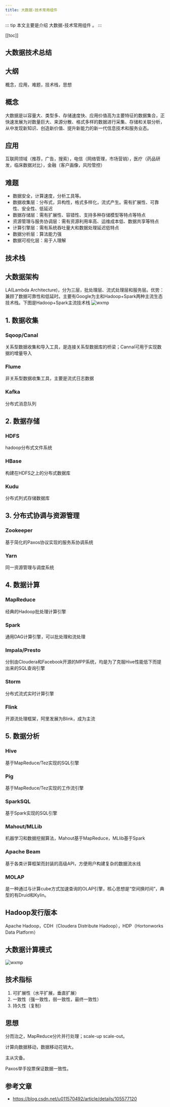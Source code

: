 ```yaml
---
title: 大数据-技术常用组件
---
```


::: tip
本文主要是介绍 大数据-技术常用组件 。
:::

[[toc]]

## 大数据技术总结


## 大纲

概念，应用，难题，技术栈，思想

## 概念

大数据是以容量大、类型多、存储速度快、应用价值高为主要特征的数据集合，正快速发展为对数量巨大、来源分散、格式多样的数据进行采集、存储和关联分析，从中发现新知识、创造新价值、提升新能力的新一代信息技术和服务业态。

## 应用

互联网领域（推荐，广告，搜索），电信（网络管理，市场营销），医疗（药品研发，临床数据对比），金融（客户画像，风险管控）

## 难题

- 数据安全，计算速度，分析工具等。
- 数据收集层：分布式，异构性，格式多样化，流式产生。需有扩展性、可靠性、安全性、低延迟
- 数据存储层：需有扩展性、容错性、支持多种存储模型等特点等特点
- 资源管理与服务协调层：需有资源利用率高、运维成本低、数据共享等特点
- 计算引擎层：需有系统吞吐量大和数据处理延迟低特点
- 数据分析层：算法能力强
- 数据可视化层：易于人理解

## 技术栈

## 大数据架构

LA(Lambda Architecture)，分为三层，批处理层、流式处理层和服务层。优势：兼顾了数据可靠性和低延时。主要有Google为主和Hadoop+Spark两种主流生态技术栈。下图是Hadoop+Spark主流技术栈
<img class= "zoom-custom-imgs" :src="$withBase('/assets/img/bigdata/techintro/tech2-1.png')" alt="wxmp">

## 1. 数据收集

### Sqoop/Canal

关系型数据收集和导入工具，是连接关系型数据库的桥梁；Cannal可用于实现数据的增量导入

### Flume

非关系型数据收集工具，主要是流式日志数据

### Kafka

分布式消息队列

## 2. 数据存储

### HDFS

hadoop分布式文件系统

### HBase

构建在HDFS之上的分布式数据库

### Kudu

分布式列式存储数据库

## 3. 分布式协调与资源管理

### Zookeeper

基于简化的Paxos协议实现的服务系协调系统

### Yarn

同一资源管理与调度系统

## 4. 数据计算

### MapReduce

经典的Hadoop批处理计算引擎

### Spark

通用DAG计算引擎，可以批处理和流处理

### Impala/Presto

分别由Cloudera和Facebook开源的MPP系统，均是为了克服Hive性能低下而提出来的SQL查询引擎

### Storm

分布式流式实时计算引擎

### Flink

开源流处理框架，阿里发展为Blink，成为主流

## 5. 数据分析

### Hive

基于MapReduce/Tez实现的SQL引擎

### Pig

基于MapReduce/Tez实现的工作流引擎

### SparkSQL

基于Spark实现的SQL引擎

### Mahout/MLLib

机器学习和数据挖掘算法，Mahout基于MapReduce，MLlib基于Spark

### Apache Beam

基于各类计算框架而封装的高级API，方便用户构建复杂的数据流水线

### MOLAP

是一种通过与计算cube方式加速查询的OLAP引擎，核心思想是“空间换时间”，典型的有Druid和Kylin。

## Hadoop发行版本

Apache Hadoop，CDH（Cloudera Distribute Hadoop），HDP（Hortonworks Data Platform）

## 大数据计算模式

<img class= "zoom-custom-imgs" :src="$withBase('/assets/img/bigdata/techintro/tech2-2.png')" alt="wxmp">

## 技术指标

1. 可扩展性（水平扩展，垂直扩展）
2. 一致性（强一致性，弱一致性，最终一致性）
3. 持久性（复制）

## 思想

分而治之，MapReduce分片并行处理；scale-up  scale-out。

计算向数据移动，数据移动花销大。

主从灾备。

Paxos举手投票保证数据一致性。

## 参考文章
* https://blog.csdn.net/u011570492/article/details/105577120